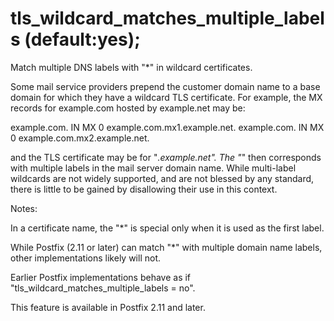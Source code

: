 # tls_wildcard_matches_multiple_labels (default:yes); 

 Match multiple DNS labels with "*" in wildcard certificates.


 Some mail service providers prepend the customer domain name
to a base domain for which they have a wildcard TLS certificate.
For example, the MX records for example.com hosted by example.net
may be: 



example.com. IN MX 0 example.com.mx1.example.net.
example.com. IN MX 0 example.com.mx2.example.net.



 and the TLS certificate may be for "*.example.net". The "*"
then corresponds with multiple labels in the mail server domain
name.  While multi-label wildcards are not widely supported, and
are not blessed by any standard, there is little to be gained by
disallowing their use in this context.  

 Notes: 



  In a certificate name, the "*" is special only when it is
used as the first label. 

  While Postfix (2.11 or later) can match "*" with multiple
domain name labels, other implementations likely will not.  

  Earlier Postfix implementations behave as if
"tls_wildcard_matches_multiple_labels = no". 



 This feature is available in Postfix 2.11 and later.  


